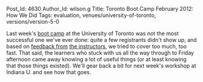 Post_Id: 4630
Author_Id: wilson.g
Title: Toronto Boot Camp February 2012: How We Did
Tags: evaluation, venues/university-of-toronto, versions/version-5-0

<p>Last week's <a href="/bootcamps/2012-02-toronto.html">boot camp</a> at the University of Toronto was not the most successful one we've ever done: quite a few registrants didn't show up, and based on <a href="http://penandpants.com/2012/02/27/teaching-python-at-software-carpentry-toronto-february-2012/">feedback from</a> <a href="http://blog.vrplumber.com/index.php?/archives/2561-First-Lessons-in-Programming,-Software-Carpentry-Review.html">the instructors</a>, we tried to cover too much, too fast. That said, the learners who stuck with us all the way through to Friday afternoon came away knowing a lot of useful things (or at least knowing that those things existed). We'll gear back a bit for next week's workshop at Indiana U. and see how that goes.</p>
